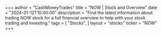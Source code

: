 +++
author = "CashMoneyTrades"
title = "NOW | Stock and Overview"
date = "2024-01-12T10:00:00"
description = "Find the latest information about trading NOW stock for a full financial overview to help with your stock trading and investing."
tags = [
   "Stocks",
]
layout = "stocks"
ticker = "NOW"
+++
